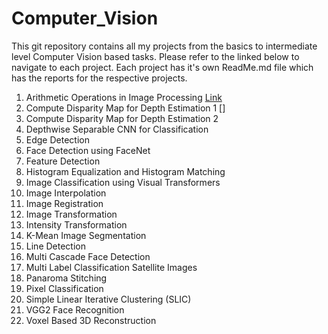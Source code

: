 # Computer_Vision
This git repository contains all my projects from the basics to intermediate level Computer Vision based tasks. Please refer to the linked below to navigate to each project. Each project has it's own ReadMe.md file which has the reports for the respective projects. 


1. Arithmetic Operations in Image Processing [Link](https://github.com/asubhekar/Computer-Vision/tree/3cd5141ea907e22f10551bef1edb4798c3aaecaf/Arithmetic%20Operations%20in%20Image%20Processing)
2. Compute Disparity Map for Depth Estimation 1 []
3. Compute Disparity Map for Depth Estimation 2
4. Depthwise Separable CNN for Classification 
5. Edge Detection
6. Face Detection using FaceNet
7. Feature Detection 
8. Histogram Equalization and Histogram Matching
9. Image Classification using Visual Transformers
10. Image Interpolation 
11. Image Registration 
12. Image Transformation 
13. Intensity Transformation
14. K-Mean Image Segmentation 
15. Line Detection 
16. Multi Cascade Face Detection 
17. Multi Label Classification Satellite Images 
18. Panaroma Stitching
19. Pixel Classification 
20. Simple Linear Iterative Clustering (SLIC)
21. VGG2 Face Recognition 
22. Voxel Based 3D Reconstruction 

